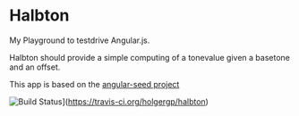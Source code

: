# Halbton
My Playground to testdrive Angular.js.

Halbton should provide a simple computing of a tonevalue given a basetone and an offset.

This app is based on the [angular-seed project](https://github.com/angular/angular-seed/)

![Build Status](https://travis-ci.org/holgergp/halbton.png)](https://travis-ci.org/holgergp/halbton)



